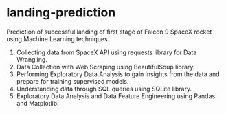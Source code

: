 # landing-prediction
Prediction of successful landing of first stage of Falcon 9 SpaceX rocket using Machine Learning techniques.

1. Collecting data from SpaceX API using requests library for Data Wrangling.
2. Data Collection with Web Scraping using BeautifulSoup library.
3. Performing Exploratory Data Analysis to gain insights from the data and prepare for training supervised models.
4. Understanding data through SQL queries using SQLite library.
5. Exploratory Data Analysis and Data Feature Engineering using Pandas and Matplotlib.
